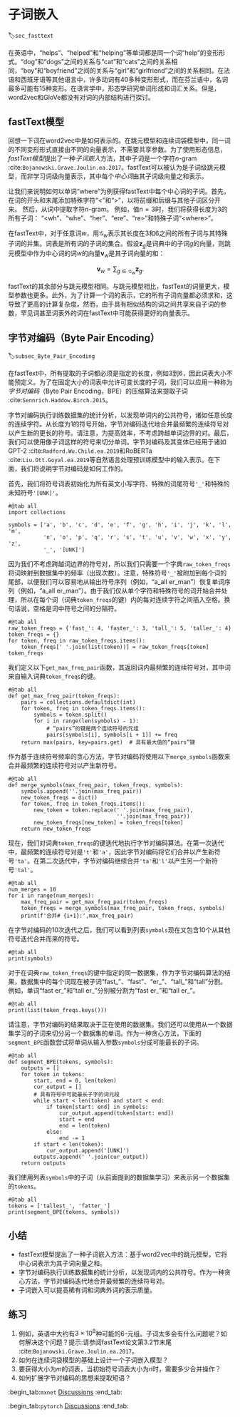 # 子词嵌入
:label:`sec_fasttext`

在英语中，“helps”、“helped”和“helping”等单词都是同一个词“help”的变形形式。“dog”和“dogs”之间的关系与“cat”和“cats”之间的关系相同，“boy”和“boyfriend”之间的关系与“girl”和“girlfriend”之间的关系相同。在法语和西班牙语等其他语言中，许多动词有40多种变形形式，而在芬兰语中，名词最多可能有15种变形。在语言学中，形态学研究单词形成和词汇关系。但是，word2vec和GloVe都没有对词的内部结构进行探讨。

## fastText模型

回想一下词在word2vec中是如何表示的。在跳元模型和连续词袋模型中，同一词的不同变形形式直接由不同的向量表示，不需要共享参数。为了使用形态信息，*fastText模型*提出了一种*子词嵌入*方法，其中子词是一个字符$n$-gram :cite:`Bojanowski.Grave.Joulin.ea.2017`。fastText可以被认为是子词级跳元模型，而非学习词级向量表示，其中每个*中心词*由其子词级向量之和表示。

让我们来说明如何以单词“where”为例获得fastText中每个中心词的子词。首先，在词的开头和末尾添加特殊字符“&lt;”和“&gt;”，以将前缀和后缀与其他子词区分开来。
然后，从词中提取字符$n$-gram。
例如，值$n=3$时，我们将获得长度为3的所有子词：
“&lt;wh”、“whe”、“her”、“ere”、“re&gt;”和特殊子词“&lt;where&gt;”。

在fastText中，对于任意词$w$，用$\mathcal{G}_w$表示其长度在3和6之间的所有子词与其特殊子词的并集。词表是所有词的子词的集合。假设$\mathbf{z}_g$是词典中的子词$g$的向量，则跳元模型中作为中心词的词$w$的向量$\mathbf{v}_w$是其子词向量的和：

$$\mathbf{v}_w = \sum_{g\in\mathcal{G}_w} \mathbf{z}_g.$$

fastText的其余部分与跳元模型相同。与跳元模型相比，fastText的词量更大，模型参数也更多。此外，为了计算一个词的表示，它的所有子词向量都必须求和，这导致了更高的计算复杂度。然而，由于具有相似结构的词之间共享来自子词的参数，罕见词甚至词表外的词在fastText中可能获得更好的向量表示。

## 字节对编码（Byte Pair Encoding）
:label:`subsec_Byte_Pair_Encoding`

在fastText中，所有提取的子词都必须是指定的长度，例如$3$到$6$，因此词表大小不能预定义。为了在固定大小的词表中允许可变长度的子词，我们可以应用一种称为*字节对编码*（Byte Pair Encoding，BPE）的压缩算法来提取子词 :cite:`Sennrich.Haddow.Birch.2015`。

字节对编码执行训练数据集的统计分析，以发现单词内的公共符号，诸如任意长度的连续字符。从长度为1的符号开始，字节对编码迭代地合并最频繁的连续符号对以产生新的更长的符号。请注意，为提高效率，不考虑跨越单词边界的对。最后，我们可以使用像子词这样的符号来切分单词。字节对编码及其变体已经用于诸如GPT-2 :cite:`Radford.Wu.Child.ea.2019`和RoBERTa :cite:`Liu.Ott.Goyal.ea.2019`等自然语言处理预训练模型中的输入表示。在下面，我们将说明字节对编码是如何工作的。

首先，我们将符号词表初始化为所有英文小写字符、特殊的词尾符号`'_'`和特殊的未知符号`'[UNK]'`。

```{.python .input}
#@tab all
import collections

symbols = ['a', 'b', 'c', 'd', 'e', 'f', 'g', 'h', 'i', 'j', 'k', 'l', 'm',
           'n', 'o', 'p', 'q', 'r', 's', 't', 'u', 'v', 'w', 'x', 'y', 'z',
           '_', '[UNK]']
```

因为我们不考虑跨越词边界的符号对，所以我们只需要一个字典`raw_token_freqs`将词映射到数据集中的频率（出现次数）。注意，特殊符号`'_'`被附加到每个词的尾部，以便我们可以容易地从输出符号序列（例如，“a_all er_man”）恢复单词序列（例如，“a_all er_man”）。由于我们仅从单个字符和特殊符号的词开始合并处理，所以在每个词（词典`token_freqs`的键）内的每对连续字符之间插入空格。换句话说，空格是词中符号之间的分隔符。

```{.python .input}
#@tab all
raw_token_freqs = {'fast_': 4, 'faster_': 3, 'tall_': 5, 'taller_': 4}
token_freqs = {}
for token, freq in raw_token_freqs.items():
    token_freqs[' '.join(list(token))] = raw_token_freqs[token]
token_freqs
```

我们定义以下`get_max_freq_pair`函数，其返回词内最频繁的连续符号对，其中词来自输入词典`token_freqs`的键。

```{.python .input}
#@tab all
def get_max_freq_pair(token_freqs):
    pairs = collections.defaultdict(int)
    for token, freq in token_freqs.items():
        symbols = token.split()
        for i in range(len(symbols) - 1):
            # “pairs”的键是两个连续符号的元组
            pairs[symbols[i], symbols[i + 1]] += freq
    return max(pairs, key=pairs.get)  # 具有最大值的“pairs”键
```

作为基于连续符号频率的贪心方法，字节对编码将使用以下`merge_symbols`函数来合并最频繁的连续符号对以产生新符号。

```{.python .input}
#@tab all
def merge_symbols(max_freq_pair, token_freqs, symbols):
    symbols.append(''.join(max_freq_pair))
    new_token_freqs = dict()
    for token, freq in token_freqs.items():
        new_token = token.replace(' '.join(max_freq_pair),
                                  ''.join(max_freq_pair))
        new_token_freqs[new_token] = token_freqs[token]
    return new_token_freqs
```

现在，我们对词典`token_freqs`的键迭代地执行字节对编码算法。在第一次迭代中，最频繁的连续符号对是`'t'`和`'a'`，因此字节对编码将它们合并以产生新符号`'ta'`。在第二次迭代中，字节对编码继续合并`'ta'`和`'l'`以产生另一个新符号`'tal'`。

```{.python .input}
#@tab all
num_merges = 10
for i in range(num_merges):
    max_freq_pair = get_max_freq_pair(token_freqs)
    token_freqs = merge_symbols(max_freq_pair, token_freqs, symbols)
    print(f'合并# {i+1}:',max_freq_pair)
```

在字节对编码的10次迭代之后，我们可以看到列表`symbols`现在又包含10个从其他符号迭代合并而来的符号。

```{.python .input}
#@tab all
print(symbols)
```

对于在词典`raw_token_freqs`的键中指定的同一数据集，作为字节对编码算法的结果，数据集中的每个词现在被子词“fast_”、“fast”、“er_”、“tall_”和“tall”分割。例如，单词“fast er_”和“tall er_”分别被分割为“fast er_”和“tall er_”。

```{.python .input}
#@tab all
print(list(token_freqs.keys()))
```

请注意，字节对编码的结果取决于正在使用的数据集。我们还可以使用从一个数据集学习的子词来切分另一个数据集的单词。作为一种贪心方法，下面的`segment_BPE`函数尝试将单词从输入参数`symbols`分成可能最长的子词。

```{.python .input}
#@tab all
def segment_BPE(tokens, symbols):
    outputs = []
    for token in tokens:
        start, end = 0, len(token)
        cur_output = []
        # 具有符号中可能最长子字的词元段
        while start < len(token) and start < end:
            if token[start: end] in symbols:
                cur_output.append(token[start: end])
                start = end
                end = len(token)
            else:
                end -= 1
        if start < len(token):
            cur_output.append('[UNK]')
        outputs.append(' '.join(cur_output))
    return outputs
```

我们使用列表`symbols`中的子词（从前面提到的数据集学习）来表示另一个数据集的`tokens`。

```{.python .input}
#@tab all
tokens = ['tallest_', 'fatter_']
print(segment_BPE(tokens, symbols))
```

## 小结

* fastText模型提出了一种子词嵌入方法：基于word2vec中的跳元模型，它将中心词表示为其子词向量之和。
* 字节对编码执行训练数据集的统计分析，以发现词内的公共符号。作为一种贪心方法，字节对编码迭代地合并最频繁的连续符号对。
* 子词嵌入可以提高稀有词和词典外词的表示质量。

## 练习

1. 例如，英语中大约有$3\times 10^8$种可能的$6$-元组。子词太多会有什么问题呢？如何解决这个问题？提示:请参阅fastText论文第3.2节末尾 :cite:`Bojanowski.Grave.Joulin.ea.2017`。
1. 如何在连续词袋模型的基础上设计一个子词嵌入模型？
1. 要获得大小为$m$的词表，当初始符号词表大小为$n$时，需要多少合并操作？
1. 如何扩展字节对编码的思想来提取短语？

:begin_tab:`mxnet`
[Discussions](https://discuss.d2l.ai/t/5747)
:end_tab:

:begin_tab:`pytorch`
[Discussions](https://discuss.d2l.ai/t/5748)
:end_tab: